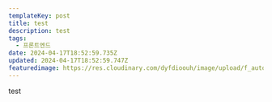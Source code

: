 ```yaml
---
templateKey: post
title: test
description: test
tags:
  - 프론트엔드
date: 2024-04-17T18:52:59.735Z
updated: 2024-04-17T18:52:59.747Z
featuredimage: https://res.cloudinary.com/dyfdioouh/image/upload/f_auto,q_auto/c_fit,h_240,w_360/v1713262562/samples/chair.png
---
```

test